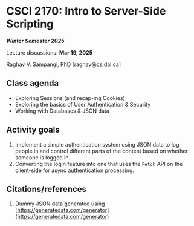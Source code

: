 # CSCI 2170: Intro to Server-Side Scripting

__*Winter Semester 2025*__

Lecture discussions: __Mar 19, 2025__

Raghav V. Sampangi, PhD [[raghav@cs.dal.ca]](raghav@cs.dal.ca)

## Class agenda

* Exploring Sessions (and recap-ing Cookies)
* Exploring the basics of User Authentication & Security
* Working with Databases & JSON data

## Activity goals

1. Implement a simple authentication system using JSON data to log people in and control different parts of the content based on whether someone is logged in.
2. Converting the login feature into one that uses the `Fetch` API on the client-side for async authentication processing.

## Citations/references

1. Dummy JSON data generated using [https://generatedata.com/generator](https://generatedata.com/generator)
